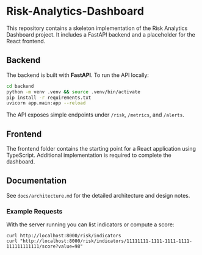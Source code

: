 # Risk-Analytics-Dashboard

This repository contains a skeleton implementation of the Risk Analytics Dashboard project. It includes a FastAPI backend and a placeholder for the React frontend.

## Backend

The backend is built with **FastAPI**. To run the API locally:

```bash
cd backend
python -m venv .venv && source .venv/bin/activate
pip install -r requirements.txt
uvicorn app.main:app --reload
```

The API exposes simple endpoints under `/risk`, `/metrics`, and `/alerts`.

## Frontend

The frontend folder contains the starting point for a React application using TypeScript. Additional implementation is required to complete the dashboard.

## Documentation

See `docs/architecture.md` for the detailed architecture and design notes.

### Example Requests

With the server running you can list indicators or compute a score:

```
curl http://localhost:8000/risk/indicators
curl "http://localhost:8000/risk/indicators/11111111-1111-1111-1111-111111111111/score?value=98"
```
